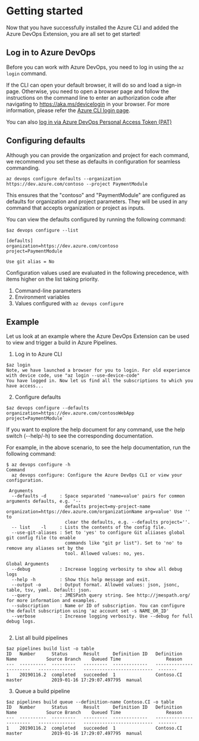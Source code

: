 # Getting started
Now that you have successfully installed the Azure CLI and added the Azure DevOps Extension, you are all set to get started!

## Log in to Azure DevOps
Before you can work with Azure DevOps, you need to log in using the `az login` command. 

If the CLI can open your default browser, it will do so and load a sign-in page.
Otherwise, you need to open a browser page and follow the instructions on the command line to enter an authorization code after navigating to https://aka.ms/devicelogin in your browser. For more information, please refer the [Azure CLI login page](https://docs.microsoft.com/en-us/cli/azure/authenticate-azure-cli?view=azure-cli-latest).

You can also [log in via Azure DevOps Personal Access Token (PAT)](https://github.com/Microsoft/vsts-cli/blob/users/geverghe/documentation-update/doc/samples.md#log-in-via-azure-devops-personal-access-token-pat) 

## Configuring defaults
Although you can provide the organization and project for each command, we recommend you set these as defaults in configuration for seamless commanding. 

`az devops configure defaults --organization https://dev.azure.com/contoso --project PaymentModule`

This ensures that the "contoso" and "PaymentModule" are configured as defaults for organization and project parameters. They will be used in any command that accepts organization or project as inputs.

You can view the defaults configured by running the following command:
```
$az devops configure --list

[defaults]
organization=https://dev.azure.com/contoso
project=PaymentModule

Use git alias = No
```
Configuration values used are evaluated in the following precedence, with items higher on the list taking priority.
1. Command-line parameters
2. Environment variables
3. Values configured with `az devops configure`

## Example

Let us look at an example where the Azure DevOps Extension can be used to view and trigger a build in Azure Pipelines.

1. Log in to Azure CLI
```
$az login
Note, we have launched a browser for you to login. For old experience with device code, use "az login --use-device-code"
You have logged in. Now let us find all the subscriptions to which you have access...
```
2. Configure defaults
```
$az devops configure --defaults organization=https://dev.azure.com/contosoWebApp project=PaymentModule`
```
If you want to explore the help document for any command, use the help switch (--help/-h) to see the corresponding documentation.

For example, in the above scenario, to see the help documentation, run the following command:
```
$ az devops configure -h
Command
  az devops configure: Configure the Azure DevOps CLI or view your configuration.
  
 Arguments
  --defaults -d     : Space separated 'name=value' pairs for common arguments defaults, e.g. '--
                      defaults project=my-project-name organization=https://dev.azure.com/organizationName arg=value' Use '' to 
                      clear the defaults, e.g. --defaults project=''.
  -- list    -l     : Lists the contents of the config file.
  --use-git-aliases : Set to 'yes' to configure Git aliiases global git config file (to enable 
                      commands like "git pr list"). Set to 'no' to remove any aliases set by the
                      tool. Allowed values: no, yes.

Global Arguments
  --debug           : Increase logging verbosity to show all debug logs
  --help -h         : Show this help message and exit.
  --output -o       : Output format. Allowed values: json, jsonc, table, tsv, yaml. Default: json.
  --query           : JMESPath query string. See http://jmespath.org/ for more information and examples.
  --subscription    : Name or ID of subscription. You can configure the default subscription using 'az account set -s NAME_OR_ID'
  --verbose         : Increase logging verbosity. Use --debug for full debug logs.
 
```

2. List all build pipelines
```
$az pipelines build list -o table
ID   Number      Status      Result     Definition ID   Definition Name           Source Branch    Queued Time                 Reason  
---  ----------  ---------   ---------  -------------   -----------------------   --------------   --------------------------  -------
1    20190116.2  completed   succeeded  1               Contoso.CI                master           2019-01-16 17:29:07.497795  manual
```

3. Queue a build pipeline
```
$az pipelines build queue --definition-name Contoso.CI -o table
ID   Number      Status      Result     Definition ID   Definition Name           Source Branch    Queued Time                 Reason  
---  ----------  ---------   ---------  -------------   -----------------------   --------------   --------------------------  -------
1    20190116.2  completed   succeeded  1               Contoso.CI                master           2019-01-16 17:29:07.497795  manual
```




